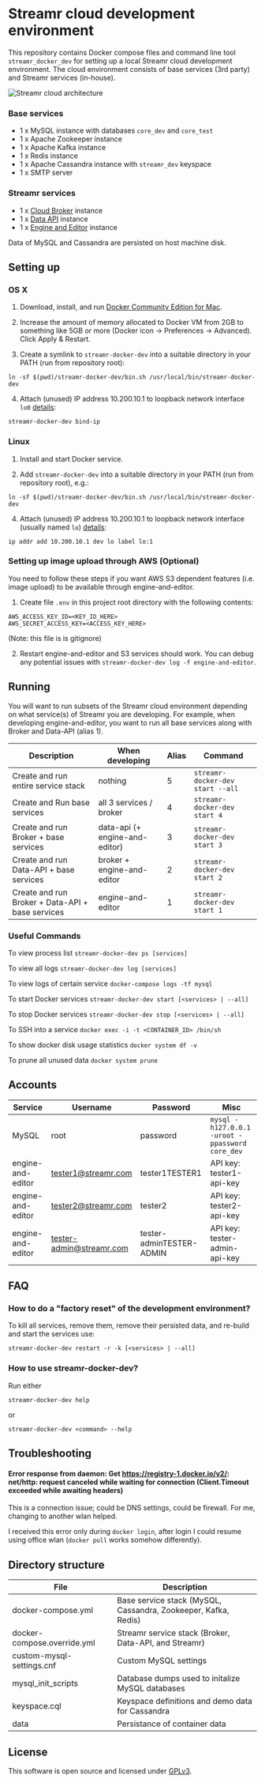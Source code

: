 # Streamr cloud development environment

This repository contains Docker compose files and command line tool `streamr_docker_dev` for setting up a local Streamr cloud development environment. The cloud environment consists of base services (3rd party) and Streamr services (in-house).

![Streamr cloud architecture](high-level.png)

### Base services
- 1 x MySQL instance with databases `core_dev` and `core_test`
- 1 x Apache Zookeeper instance
- 1 x Apache Kafka instance
- 1 x Redis instance
- 1 x Apache Cassandra instance with `streamr_dev` keyspace
- 1 x SMTP server

### Streamr services
- 1 x [Cloud Broker](https://github.com/streamr-dev/cloud-broker) instance
- 1 x [Data API](https://github.com/streamr-dev/data-api) instance
- 1 x [Engine and Editor](https://github.com/streamr-dev/engine-and-editor) instance

Data of MySQL and Cassandra are persisted on host machine disk.

## Setting up

### OS X

1. Download, install, and run [Docker Community Edition for Mac](https://store.docker.com/editions/community/docker-ce-desktop-mac).

2. Increase the amount of memory allocated to Docker VM from 2GB to something
   like 5GB or more (Docker icon -> Preferences -> Advanced). Click Apply & Restart.

3. Create a symlink to `streamr-docker-dev` into a suitable directory in your PATH (run from repository root):
```
ln -sf $(pwd)/streamr-docker-dev/bin.sh /usr/local/bin/streamr-docker-dev
```

4.  Attach (unused) IP address 10.200.10.1 to loopback network interface `lo0`
[details](https://docs.docker.com/docker-for-mac/networking/#use-cases-and-workarounds):
```
streamr-docker-dev bind-ip
```

### Linux

1. Install and start Docker service.

2. Add `streamr-docker-dev` into a suitable directory in your PATH (run from repository root), e.g.:
```
ln -sf $(pwd)/streamr-docker-dev/bin.sh /usr/local/bin/streamr-docker-dev
```

4.  Attach (unused) IP address 10.200.10.1 to loopback network interface (usually named `lo`)
[details](https://docs.docker.com/docker-for-mac/networking/#use-cases-and-workarounds):
```
ip addr add 10.200.10.1 dev lo label lo:1
```

### Setting up image upload through AWS (Optional)

You need to follow these steps if you want AWS S3 dependent features (i.e.
image upload) to be available through engine-and-editor.

1. Create file `.env` in this project root directory with the following contents:
```
AWS_ACCESS_KEY_ID=<KEY_ID_HERE>
AWS_SECRET_ACCESS_KEY=<ACCESS_KEY_HERE>
```

(Note: this file is is gitignore)

2. Restart engine-and-editor and S3 services should work. You can debug any
   potential issues with `streamr-docker-dev log -f engine-and-editor`.

## Running

You will want to run subsets of the Streamr cloud environment depending on what
service(s) of Streamr you are developing. For example, when developing
engine-and-editor, you want to run all base services along with Broker and
Data-API (alias 1).

| Description                                      | When developing           | Alias  | Command                                       |
|--------------------------------------------------|---------------------------|--------|-----------------------------------------------|
| Create and run entire service stack                      | nothing                   | 5      | `streamr-docker-dev start --all`              |
| Create and Run base services        | all 3 services / broker   | 4      | `streamr-docker-dev start 4`                  |
| Create and run Broker + base services            | data-api (+ engine-and-editor) | 3      | `streamr-docker-dev start 3`                  |
| Create and run Data-API + base services          | broker + engine-and-editor     | 2      | `streamr-docker-dev start 2`                  |
| Create and run Broker + Data-API + base services | engine-and-editor              | 1      | `streamr-docker-dev start 1`                  |

### Useful Commands

To view process list
`streamr-docker-dev ps [services]`

To view all logs
`streamr-docker-dev log [services]`

To view logs of certain service
`docker-compose logs -tf mysql`

To start Docker services
`streamr-docker-dev start [<services> | --all]`

To stop Docker services
`streamr-docker-dev stop [<services> | --all]`

To SSH into a service
`docker exec -i -t <CONTAINER_ID> /bin/sh`

To show docker disk usage statistics
`docker system df -v`

To prune all unused data
`docker system prune`

## Accounts

| Service           | Username                 | Password                 | Misc                                                       |
|-------------------|--------------------------|--------------------------|------------------------------------------------------------|
| MySQL             | root                     | password                 | `mysql -h127.0.0.1 -uroot -ppassword core_dev`             |
| engine-and-editor | tester1@streamr.com      | tester1TESTER1           | API key:  tester1-api-key                                  |
| engine-and-editor | tester2@streamr.com      | tester2                  | API key:  tester2-api-key                                  |
| engine-and-editor | tester-admin@streamr.com | tester-adminTESTER-ADMIN | API key:  tester-admin-api-key                             |

## FAQ

### How to do a "factory reset" of the development environment?

To kill all services, remove them, remove their persisted data, and re-build and start the services use:
```
streamr-docker-dev restart -r -k [<services> | --all]
```

### How to use streamr-docker-dev?
Run either
```
streamr-docker-dev help
```
or
```
streamr-docker-dev <command> --help
```

## Troubleshooting

#### Error response from daemon: Get https://registry-1.docker.io/v2/: net/http: request canceled while waiting for connection (Client.Timeout exceeded while awaiting headers)

This is a connection issue; could be DNS settings, could be firewall. For me, changing to another wlan helped.

I received this error only during `docker login`, after login I could resume using office wlan (`docker pull` works somehow differently).

## Directory structure

| File                        | Description                                                    |
|-----------------------------|----------------------------------------------------------------|
| docker-compose.yml          | Base service stack (MySQL, Cassandra, Zookeeper, Kafka, Redis) |
| docker-compose.override.yml | Streamr service stack (Broker, Data-API, and Streamr)          |
| custom-mysql-settings.cnf   | Custom MySQL settings                                          |
| mysql\_init\_scripts        | Database dumps used to initalize MySQL databases               |
| keyspace.cql                | Keyspace definitions and demo data for Cassandra               |
| data                        | Persistance of container data                                  |

## License

This software is open source and licensed under [GPLv3](https://www.gnu.org/licenses/gpl.html).

